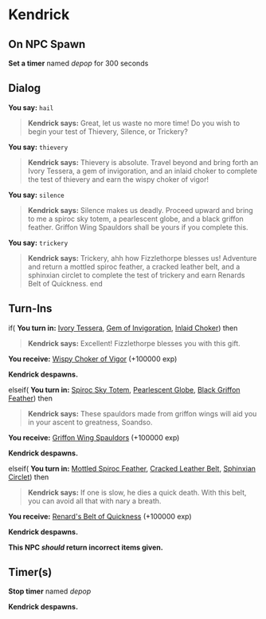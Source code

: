 # Kendrick
## On NPC Spawn

**Set a timer** named *depop* for 300 seconds
## Dialog

**You say:** `hail`



>**Kendrick says:** Great, let us waste no more time! Do you wish to begin your test of Thievery, Silence, or Trickery?

**You say:** `thievery`




>**Kendrick says:** Thievery is absolute. Travel beyond and bring forth an Ivory Tessera, a gem of invigoration, and an inlaid choker to complete the test of thievery and earn the wispy choker of vigor!

**You say:** `silence`




>**Kendrick says:** Silence makes us deadly. Proceed upward and bring to me a spiroc sky totem, a pearlescent globe, and a black griffon feather. Griffon Wing Spauldors shall be yours if you complete this.

**You say:** `trickery`




>**Kendrick says:** Trickery, ahh how Fizzlethorpe blesses us! Adventure and return a mottled spiroc feather, a cracked leather belt, and a sphinxian circlet to complete the test of trickery and earn Renards Belt of Quickness.
end

## Turn-Ins



if( **You turn in:** [Ivory Tessera](/item/20928), [Gem of Invigoration](/item/20984), [Inlaid Choker](/item/20985)) then 



>**Kendrick says:** Excellent! Fizzlethorpe blesses you with this gift.


 **You receive:**  [Wispy Choker of Vigor](/item/14552) (+100000 exp)



**Kendrick despawns.**

elseif( **You turn in:** [Spiroc Sky Totem](/item/20989), [Pearlescent Globe](/item/20942), [Black Griffon Feather](/item/20988)) then 


>**Kendrick says:** These spauldors made from griffon wings will aid you in your ascent to greatness, Soandso.


 **You receive:**  [Griffon Wing Spauldors](/item/2703) (+100000 exp)



**Kendrick despawns.**

elseif( **You turn in:** [Mottled Spiroc Feather](/item/20956), [Cracked Leather Belt](/item/20992), [Sphinxian Circlet](/item/20993)) then 


>**Kendrick says:** If one is slow, he dies a quick death. With this belt, you can avoid all that with nary a breath.


 **You receive:**  [Renard's Belt of Quickness](/item/11676) (+100000 exp)



**Kendrick despawns.**

**This NPC *should* return incorrect items given.**

## Timer(s)

**Stop timer** named *depop*

**Kendrick despawns.**




